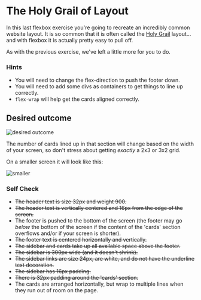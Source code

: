 # The Holy Grail of Layout

In this last flexbox exercise you're going to recreate an incredibly common website layout. It is so common that it is often called the [Holy Grail](https://www.google.com/search?q=holy+grail+layout&tbm=isch&sclient=img) layout... and with flexbox it is actually pretty easy to pull off.

As with the previous exercise, we've left a little more for you to do.

### Hints
- You will need to change the flex-direction to push the footer down.
- You will need to add some divs as containers to get things to line up correctly. 
- `flex-wrap` will help get the cards aligned correctly.

## Desired outcome

![desired outcome](./desired-outcome.png)

The number of cards lined up in that section will change based on the width of your screen, so don't stress about getting _exactly_ a 2x3 or 3x2 grid.

On a smaller screen it will look like this:

![smaller](./desired-outcome-smaller.png)

### Self Check
- ~~The header text is size 32px and weight 900.~~
- ~~The header text is vertically centered and 16px from the edge of the screen.~~
- The footer is pushed to the bottom of the screen (the footer may go _below_ the bottom of the screen if the content of the 'cards' section overflows and/or if your screen is shorter).
- ~~The footer text is centered horizontally and vertically.~~
- ~~The sidebar and cards take up all available space above the footer.~~
- ~~The sidebar is 300px wide (and it doesn't shrink).~~
- ~~The sidebar links are size 24px, are white, and do not have the underline text decoration.~~
- ~~The sidebar has 16px padding.~~
- ~~There is 32px padding around the 'cards' section.~~
- The cards are arranged horizontally, but wrap to multiple lines when they run out of room on the page.
